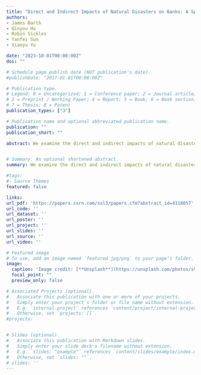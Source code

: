 ```yaml
---
title: "Direct and Indirect Impacts of Natural Disasters on Banks: A Spatial Framework (Conditionally Accepted at Journal of Financial Stability)"
authors:
- James Barth
- Qinyou Hu
- Robin Sickles
- Yanfei Sun
- Xiaoyu Yu

date: "2023-10-01T00:00:00Z"
doi: ""

# Schedule page publish date (NOT publication's date).
#publishDate: "2017-01-01T00:00:00Z"

# Publication type.
# Legend: 0 = Uncategorized; 1 = Conference paper; 2 = Journal article;
# 3 = Preprint / Working Paper; 4 = Report; 5 = Book; 6 = Book section;
# 7 = Thesis; 8 = Patent
publication_types: ["3"]

# Publication name and optional abbreviated publication name.
publication: ""
publication_short: ""

abstract: We examine the direct and indirect impacts of natural disasters on deposit rates of bank branches during the 2008 – 2017 period. We find that spatial spillover effects substantially explain the total impact for deposit rate-setting branches. Our analysis and findings contribute to the existing literature by showing that the responses of branches to natural disasters are not confined only to those branches in counties directly affected but to branches in neighboring counties through competitive effects. Our results also confirm that spillover effects occur among branches across counties via a social connection and geographical network.


# Summary. An optional shortened abstract.
summary: We examine the direct and indirect impacts of natural disasters on deposit rates of bank branches during the 2008 – 2017 period. We find spatial spillover effects contribute substantially to the total impact for deposit rate-setting branches.

#tags:
#- Source Themes
featured: false

links:
url_pdf: 'https://papers.ssrn.com/sol3/papers.cfm?abstract_id=4118057'
url_code: ''
url_dataset: ''
url_poster: ''
url_project: ''
url_slides: ''
url_source: ''
url_video: ''

# Featured image
# To use, add an image named `featured.jpg/png` to your page's folder. 
image:
  caption: 'Image credit: [**Unsplash**](https://unsplash.com/photos/s9CC2SKySJM)'
  focal_point: ""
  preview_only: false

# Associated Projects (optional).
#   Associate this publication with one or more of your projects.
#   Simply enter your project's folder or file name without extension.
#   E.g. `internal-project` references `content/project/internal-project/index.md`.
#   Otherwise, set `projects: []`.
#projects:


# Slides (optional).
#   Associate this publication with Markdown slides.
#   Simply enter your slide deck's filename without extension.
#   E.g. `slides: "example"` references `content/slides/example/index.md`.
#   Otherwise, set `slides: ""`.
# slides: ''
---
```



